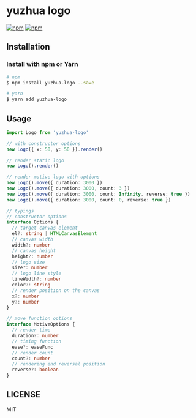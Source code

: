 # yuzhua logo

[![npm](https://img.shields.io/npm/v/yuzhua-logo.svg)](https://www.npmjs.com/package/yuzhua-logo)
[![npm](https://img.shields.io/npm/l/yuzhua-logo.svg)](https://www.npmjs.com/package/yuzhua-logo)

## Installation

### Install with npm or Yarn

```bash
# npm
$ npm install yuzhua-logo --save
```

```bash
# yarn
$ yarn add yuzhua-logo
```

## Usage

```ts
import Logo from 'yuzhua-logo'

// with constructor options
new Logo({ x: 50, y: 50 }).render()

// render static logo
new Logo().render()

// render motive logo with options
new Logo().move({ duration: 3000 })
new Logo().move({ duration: 3000, count: 3 })
new Logo().move({ duration: 3000, count: Infinity, reverse: true })
new Logo().move({ duration: 3000, count: 0, reverse: true })
```

```ts
// typings
// constructor options
interface Options {
  // target canvas element
  el?: string | HTMLCanvasElement
  // canvas width
  width?: number
  // canvas height
  height?: number
  // logo size
  size?: number
  // logo line style
  lineWidth?: number
  color?: string
  // render position on the canvas
  x?: number
  y?: number
}

// move function options
interface MotiveOptions {
  // render time
  duration?: number
  // timing function
  ease?: easeFunc
  // render count
  count?: number
  // rendering end reversal position
  reverse?: boolean
}
```

## LICENSE

MIT
